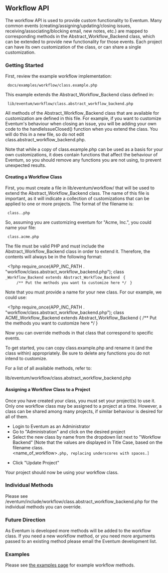 ## Workflow API ##

The workflow API is used to provide custom functionality to Eventum. Many common events (creating/assigning/updating/closing issues, receiving/associating/blocking email, new notes, etc.) are mapped to corresponding methods in the Abstract_Workflow_Backend class, which can be extended to provide new functionality for those events. Each project can have its own customization of the class, or can share a single customization.

### Getting Started

First, review the example workflow implementation:

` docs/examples/workflow/class.example.php`

This example extends the Abstract_Workflow_Backend class defined in:

` lib/eventum/workflow/class.abstract_workflow_backend.php`

All methods of the Abstract_Workflow_Backend class that are available for customization are defined in this file. For example, if you want to customize Eventum's behaviour when closing an issue, you will be adding your own code to the handleIssueClosed() function when you extend the class. You will do this in a new file, so do not edit class.abstract_workflow_backend.php.

Note that while a copy of class.example.php can be used as a basis for your own customizations, it does contain functions that affect the behaviour of Eventum, so you should remove any functions you are not using, to prevent unexpected results.

#### Creating a Workflow Class

First, you must create a file in lib/eventum/workflow/ that will be used to extend the Abstract_Workflow_Backend class. The name of this file is important, as it will indicate a collection of customizations that can be applied to one or more projects. The format of the filename is:

` class.`<name>`.php`

So, assuming you are customizing eventum for "Acme, Inc.", you could name your file:

` class.acme.php`

The file must be valid PHP and must include the Abstract_Workflow_Backend class in order to extend it. Therefore, the contents will always be in the following format:

` `<?php
  require_once(APP_INC_PATH . "workflow/class.abstract_workflow_backend.php");
  class <name>`_Workflow_Backend extends Abstract_Workflow_Backend`
` {`
`     /** Put the methods you want to customize here */`
` }`

Note that you must provide a name for your new class. For our example, we could use:

` `<?php
  require_once(APP_INC_PATH . "workflow/class.abstract_workflow_backend.php");
  class ACME_Workflow_Backend extends Abstract_Workflow_Backend
  {
      /** Put the methods you want to customize here */
  }

Now you can override methods in that class that correspond to specific events.

To get started, you can copy class.example.php and rename it (and the class within) appropriately. Be sure to delete any functions you do not intend to customize.

For a list of all available methods, refer to:

  lib/eventum/workflow/class.abstract_workflow_backend.php

#### Assigning a Workflow Class to a Project ####

Once you have created your class, you must set your project(s) to use it. Only one workflow class may be assigned to a project at a time. However, a class can be shared among many projects, if similar behaviour is desired for all of them.

* Login to Eventum as an Administrator
* Go to "Administration" and click on the desired project
* Select the new class by name from the dropdown list next to "Workflow Backend" [Note that the values are displayed in Title Case, based on the filename class.<name_of_workflow>`.php, replacing underscores with spaces.]`

-   Click "Update Project"

Your project should now be using your workflow class.

### Individual Methods

Please see /eventum/include/workflow/class.abstract_workflow_backend.php for the individual methods you can override.

### Future Direction

As Eventum is developed more methods will be added to the workflow class. If you need a new workflow method, or you need more arguments passed to an existing method please email the Eventum development list.

### Examples

Please see [the examples page](WorkflowExamples "wikilink") for example workflow methods.